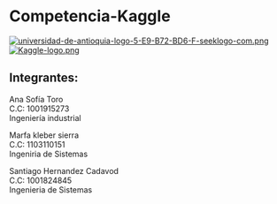 # Competencia-Kaggle

[![universidad-de-antioquia-logo-5-E9-B72-BD6-F-seeklogo-com.png](https://i.postimg.cc/8PtZrhPG/universidad-de-antioquia-logo-5-E9-B72-BD6-F-seeklogo-com.png)](https://postimg.cc/tYn3Knxv)
[![Kaggle-logo.png](https://i.postimg.cc/TwMzHrDS/Kaggle-logo.png)](https://postimg.cc/GBKg4TzJ)

## Integrantes:



Ana Sofía Toro <br/> 
C.C: 1001915273 <br/> 
Ingeniería industrial 



Marfa kleber sierra <br/> 
C.C: 1103110151 <br/> 
Ingeniria de Sistemas



Santiago Hernandez Cadavod <br/> 
C.C: 1001824845 <br/> 
Ingenieria de Sistemas
